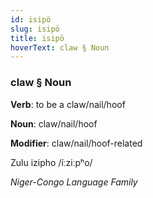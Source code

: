 ```yaml
---
id: isipö
slug: isipö
title: isipö
hoverText: claw § Noun
---
```


### claw § Noun

**Verb**: to be a claw/nail/hoof

**Noun**: claw/nail/hoof

**Modifier**: claw/nail/hoof-related

Zulu izipho /íːziːpʰo/

*Niger-Congo Language Family*